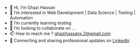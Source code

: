 - 👋 Hi, I’m Ghazi Hassan
- 👀 I’m interested in Web Development | Data Science | Testing | Automation
- 🌱 I’m currently learning testing
- 💞️ I’m looking to collaborate on ...
- 📫 How to reach me ? ghazihassanx.2@gmail.com
- 💼 Connecting and sharing professional updates on [LinkedIn](http://www.linkedin.com/in/ghazidevelops/)

<!---
ghazidevelops/ghazidevelops is a ✨ special ✨ repository because its `README.md` (this file) appears on your GitHub profile.
You can click the Preview link to take a look at your changes.
--->
